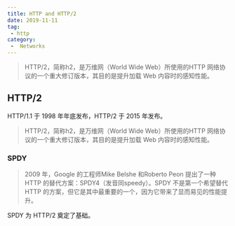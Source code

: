 ```yaml
---
title: HTTP and HTTP/2
date: 2019-11-11
tag:
 - http
category:
 -  Networks
---
```


> HTTP/2，简称h2，是万维网（World Wide Web）所使用的HTTP 网络协议的一个重大修订版本，其目的是提升加载 Web 内容时的感知性能。

<!-- more -->

## HTTP/2

HTTP/1.1 于 1998 年年底发布，HTTP/2 于 2015 年发布。

> HTTP/2，简称h2，是万维网（World Wide Web）所使用的HTTP 网络协议的一个重大修订版本，其目的是提升加载 Web 内容时的感知性能。

### SPDY

> 2009 年，Google 的工程师Mike Belshe 和Roberto Peon 提出了一种HTTP 的替代方案：SPDY4（发音同speedy）。SPDY 不是第一个希望替代HTTP 的方案，但它是其中最重要的一个，因为它带来了显而易见的性能提升。

SPDY 为 HTTP/2 奠定了基础。


